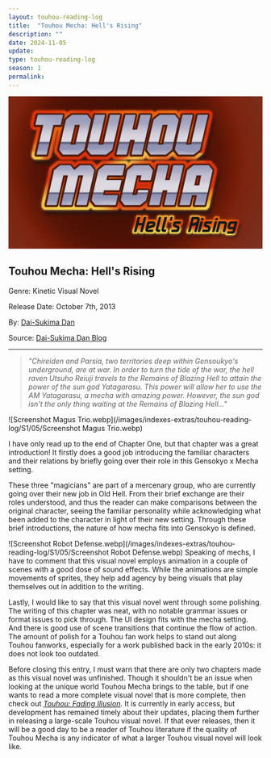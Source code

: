 ```yaml
---
layout: touhou-reading-log
title:  "Touhou Mecha: Hell's Rising"
description: ""
date: 2024-11-05
update: 
type: touhou-reading-log
season: 1
permalink:
---
```

![Touhou Mecha: Hell's Rising.webp](/images/indexes-extras/touhou-reading-log/S1/05/cover.webp)
## Touhou Mecha: Hell's Rising
Genre: Kinetic Visual Novel

Release Date: October 7th, 2013

By: [Dai-Sukima Dan](https://daisukimadan.itch.io/)

Source: [Dai-Sukima Dan Blog](https://web.archive.org/web/20150403111812/http://dsd.faceroll.net/?page_id=444)
- - -

> *"Chireiden and Parsia, two territories deep within Gensoukyo's underground, are at war. In order to turn the tide of the war, the hell raven Utsuho Reiuji travels to the Remains of Blazing Hell to attain the power of the sun god Yatagarasu. This power will allow her to use the AM Yatagarasu, a mecha with amazing power. However, the sun god isn't the only thing waiting at the Remains of Blazing Hell..."*

![Screenshot Magus Trio.webp](/images/indexes-extras/touhou-reading-log/S1/05/Screenshot Magus Trio.webp)

I have only read up to the end of Chapter One, but that chapter was a great introduction! It firstly does a good job introducing the familiar characters and their relations by briefly going over their role in this Gensokyo x Mecha setting.


These three "magicians" are part of a mercenary group, who are currently going over their new job in Old Hell. From their brief exchange are their roles understood, and thus the reader can make comparisons between the original character, seeing the familiar personality while acknowledging what been added to the character in light of their new setting. Through these brief introductions, the nature of how mecha fits into Gensokyo is defined.

![Screenshot Robot Defense.webp](/images/indexes-extras/touhou-reading-log/S1/05/Screenshot Robot Defense.webp)
Speaking of mechs, I have to comment that this visual novel employs animation in a couple of scenes with a good dose of sound effects. While the animations are simple movements of sprites, they help add agency by being visuals that play themselves out in addition to the writing.


Lastly, I would like to say that this visual novel went through some polishing. The writing of this chapter was neat, with no notable grammar issues or format issues to pick through. The UI design fits with the mecha setting. And there is good use of scene transitions that continue the flow of action. The amount of polish for a Touhou fan work helps to stand out along Touhou fanworks, especially for a work published back in the early 2010s: it does not look too outdated.


Before closing this entry, I must warn that there are only two chapters made as this visual novel was unfinished. Though it shouldn't be an issue when looking at the unique world Touhou Mecha brings to the table, but if one wants to read a more complete visual novel that is more complete, then check out [*Touhou: Fading Illusion*](https://store.steampowered.com/app/2132480/Touhou_Fading_Illusion/). It is currently in early access, but development has remained timely about their updates, placing them further in releasing a large-scale Touhou visual novel. If that ever releases, then it will be a good day to be a reader of Touhou literature if the quality of Touhou Mecha is any indicator of what a larger Touhou visual novel will look like.